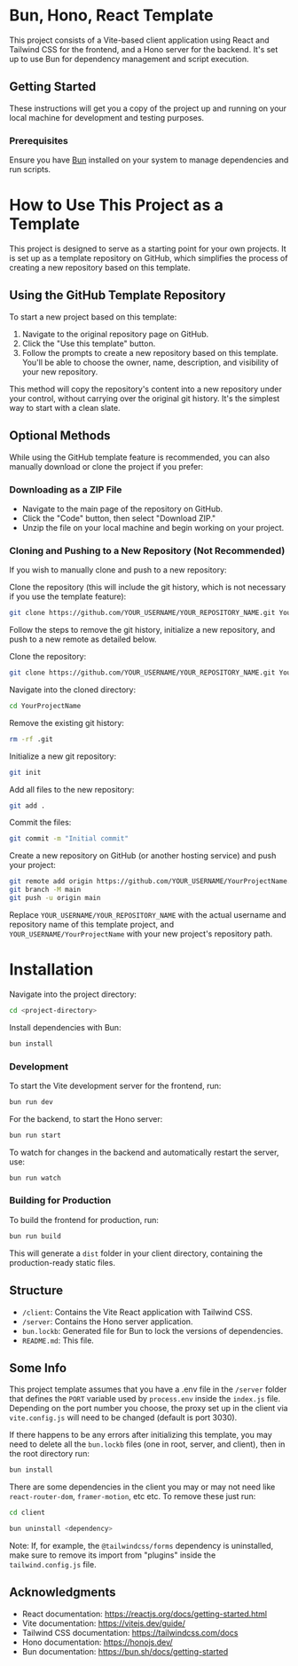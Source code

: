 # Bun, Hono, React Template

This project consists of a Vite-based client application using React and Tailwind CSS for the frontend, and a Hono server for the backend. It's set up to use Bun for dependency management and script execution.

## Getting Started

These instructions will get you a copy of the project up and running on your local machine for development and testing purposes.

### Prerequisites

Ensure you have [Bun](https://bun.sh/) installed on your system to manage dependencies and run scripts.

# How to Use This Project as a Template

This project is designed to serve as a starting point for your own projects. It is set up as a template repository on GitHub, which simplifies the process of creating a new repository based on this template.

## Using the GitHub Template Repository

To start a new project based on this template:

1. Navigate to the original repository page on GitHub.
2. Click the "Use this template" button.
3. Follow the prompts to create a new repository based on this template. You'll be able to choose the owner, name, description, and visibility of your new repository.

This method will copy the repository's content into a new repository under your control, without carrying over the original git history. It's the simplest way to start with a clean slate.

## Optional Methods

While using the GitHub template feature is recommended, you can also manually download or clone the project if you prefer:

### Downloading as a ZIP File

- Navigate to the main page of the repository on GitHub.
- Click the "Code" button, then select "Download ZIP."
- Unzip the file on your local machine and begin working on your project.

### Cloning and Pushing to a New Repository (Not Recommended)

If you wish to manually clone and push to a new repository:

Clone the repository (this will include the git history, which is not necessary if you use the template feature):

```bash
git clone https://github.com/YOUR_USERNAME/YOUR_REPOSITORY_NAME.git YourProjectName
```

Follow the steps to remove the git history, initialize a new repository, and push to a new remote as detailed below.

Clone the repository:

```bash
git clone https://github.com/YOUR_USERNAME/YOUR_REPOSITORY_NAME.git YourProjectName
```

Navigate into the cloned directory:

```bash
cd YourProjectName
```

Remove the existing git history:

```bash
rm -rf .git
```

Initialize a new git repository:

```bash
git init
```

Add all files to the new repository:

```bash
git add .
```

Commit the files:

```bash
git commit -m "Initial commit"
```

Create a new repository on GitHub (or another hosting service) and push your project:

```bash
git remote add origin https://github.com/YOUR_USERNAME/YourProjectName.git
git branch -M main
git push -u origin main
```

Replace `YOUR_USERNAME/YOUR_REPOSITORY_NAME` with the actual username and repository name of this template project, and `YOUR_USERNAME/YourProjectName` with your new project's repository path.

# Installation

Navigate into the project directory:

```bash
cd <project-directory>
```

Install dependencies with Bun:

```bash
bun install
```

### Development

To start the Vite development server for the frontend, run:

```bash
bun run dev
```

For the backend, to start the Hono server:

```bash
bun run start
```

To watch for changes in the backend and automatically restart the server, use:

```bash
bun run watch
```

### Building for Production

To build the frontend for production, run:

```bash
bun run build
```

This will generate a `dist` folder in your client directory, containing the production-ready static files.

## Structure

- `/client`: Contains the Vite React application with Tailwind CSS.
- `/server`: Contains the Hono server application.
- `bun.lockb`: Generated file for Bun to lock the versions of dependencies.
- `README.md`: This file.

## Some Info

This project template assumes that you have a .env file in the `/server` folder that defines the `PORT` variable used by `process.env` inside the `index.js` file. Depending on the port number you choose, the proxy set up in the client via `vite.config.js` will need to be changed (default is port 3030).

If there happens to be any errors after initializing this template, you may need to delete all the `bun.lockb` files (one in root, server, and client), then in the root directory run:

```bash
bun install
```

There are some dependencies in the client you may or may not need like `react-router-dom`, `framer-motion`, etc etc. To remove these just run:

```bash
cd client
```

```bash
bun uninstall <dependency>
```

Note: If, for example, the `@tailwindcss/forms` dependency is uninstalled, make sure to remove its import from "plugins" inside the `tailwind.config.js` file.

## Acknowledgments

- React documentation: https://reactjs.org/docs/getting-started.html
- Vite documentation: https://vitejs.dev/guide/
- Tailwind CSS documentation: https://tailwindcss.com/docs
- Hono documentation: https://honojs.dev/
- Bun documentation: https://bun.sh/docs/getting-started

